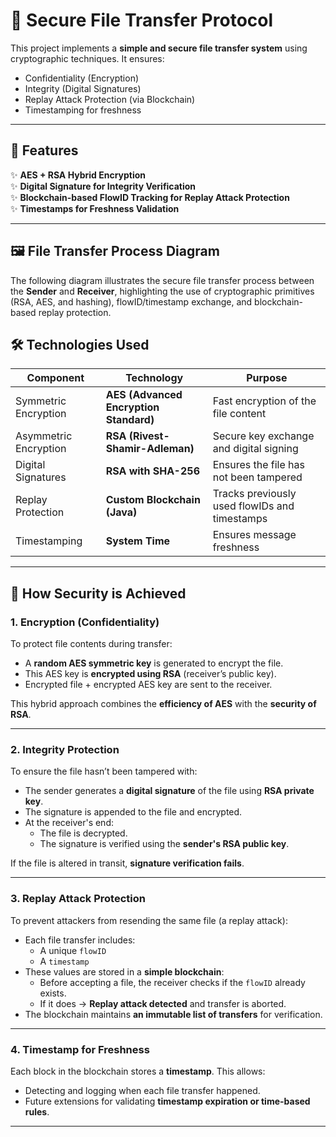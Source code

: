 # 🔐 Secure File Transfer Protocol

This project implements a **simple and secure file transfer system** using cryptographic techniques. It ensures:
- Confidentiality (Encryption)
- Integrity (Digital Signatures)
- Replay Attack Protection (via Blockchain)
- Timestamping for freshness

---

## 🚀 Features

✨ **AES + RSA Hybrid Encryption**  
✨ **Digital Signature for Integrity Verification**  
✨ **Blockchain-based FlowID Tracking for Replay Attack Protection**  
✨ **Timestamps for Freshness Validation**

---
## 🖼 File Transfer Process Diagram

The following diagram illustrates the secure file transfer process between the **Sender** and **Receiver**, highlighting 
the use of cryptographic primitives (RSA, AES, and hashing), flowID/timestamp exchange, and blockchain-based replay protection.

<!---![Secure File Transfer Diagram](images/secure_file_transfer.png) --->

## 🛠 Technologies Used

| Component          | Technology        | Purpose |
|-------------------|-------------------|---------|
| Symmetric Encryption | **AES (Advanced Encryption Standard)** | Fast encryption of the file content |
| Asymmetric Encryption | **RSA (Rivest-Shamir-Adleman)** | Secure key exchange and digital signing |
| Digital Signatures | **RSA with SHA-256** | Ensures the file has not been tampered |
| Replay Protection | **Custom Blockchain (Java)** | Tracks previously used flowIDs and timestamps |
| Timestamping | **System Time** | Ensures message freshness |

---

## 🔐 How Security is Achieved

### 1. **Encryption (Confidentiality)**

To protect file contents during transfer:

- A **random AES symmetric key** is generated to encrypt the file.
- This AES key is **encrypted using RSA** (receiver’s public key).
- Encrypted file + encrypted AES key are sent to the receiver.

This hybrid approach combines the **efficiency of AES** with the **security of RSA**.

---

### 2. **Integrity Protection**

To ensure the file hasn’t been tampered with:

- The sender generates a **digital signature** of the file using **RSA private key**.
- The signature is appended to the file and encrypted.
- At the receiver's end:
  - The file is decrypted.
  - The signature is verified using the **sender's RSA public key**.

If the file is altered in transit, **signature verification fails**.

---

### 3. **Replay Attack Protection**

To prevent attackers from resending the same file (a replay attack):

- Each file transfer includes:
  - A unique `flowID`
  - A `timestamp`
- These values are stored in a **simple blockchain**:
  - Before accepting a file, the receiver checks if the `flowID` already exists.
  - If it does → **Replay attack detected** and transfer is aborted.
- The blockchain maintains **an immutable list of transfers** for verification.

---

### 4. **Timestamp for Freshness**

Each block in the blockchain stores a **timestamp**. This allows:

- Detecting and logging when each file transfer happened.
- Future extensions for validating **timestamp expiration or time-based rules**.

---


